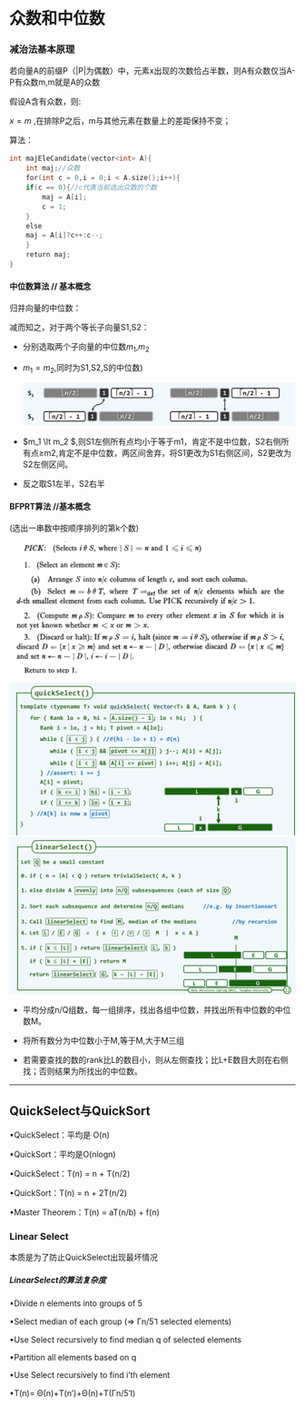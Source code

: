 # 众数和中位数

### 减治法基本原理

若向量A的前缀P（|P|为偶数）中，元素x出现的次数恰占半数，则A有众数仅当A-P有众数m,m就是A的众数

假设A含有众数，则:

$x=m$ ,在排除P之后，m与其他元素在数量上的差距保持不变；

算法：

```cpp
int majEleCandidate(vector<int> A){
    int maj;//众数
    for(int c = 0,i = 0;i < A.size();i++){
    if(c == 0){//c代表当前选出众数的个数
        maj = A[i];
        c = 1;
    }
    else
    maj = A[i]?c++:c--;
    }
    return maj;
}
```

#### 中位数算法 // 基本概念

归并向量的中位数：

减而知之，对于两个等长子向量S1,S2：

- 分别选取两个子向量的中位数$m_1$,$m_2$

- $m_1=m_2$,同时为S1,S2,S的中位数)
  
  ![](./Pictures/median_1.png)

- $m_1 \lt m_2 $,则S1左侧所有点均小于等于m1，肯定不是中位数，S2右侧所有点≥m2,肯定不是中位数，两区间舍弃，将S1更改为S1右侧区间，S2更改为S2左侧区间。

- 反之取S1左半，S2右半

#### BFPRT算法 //基本概念

(选出一串数中按顺序排列的第k个数)

![](./Pictures/meidian_2.png)

![](./Pictures/median_3.png)![](./Pictures/median_4.png)

- 平均分成n/Q组数，每一组排序，找出各组中位数，并找出所有中位数的中位数M。

- 将所有数分为中位数小于M,等于M,大于M三组

- 若需要查找的数的rank比L的数目小，则从左侧查找；比L+E数目大则在右侧找；否则结果为所找出的中位数。

---

## QuickSelect与QuickSort

▪QuickSelect：平均是 O(n)

▪QuickSort：平均是O(nlogn)

▪QuickSelect：T(n) = n + T(n/2)

▪QuickSort：T(n) = n + 2T(n/2)

▪Master Theorem：T(n) = aT(n/b) + f(n)

### Linear Select

本质是为了防止QuickSelect出现最坏情况

##### LinearSelect的算法复杂度

▪Divide n elements into groups of 5

▪Select median of each group (⇒ Гn/5⅂ selected elements)

▪Use Select recursively to find median q of selected elements

▪Partition all elements based on q

▪Use Select recursively to find i’th element

▪T(n)= Θ(n)+T(n’)+Θ(n)+T(Гn/5⅂)
